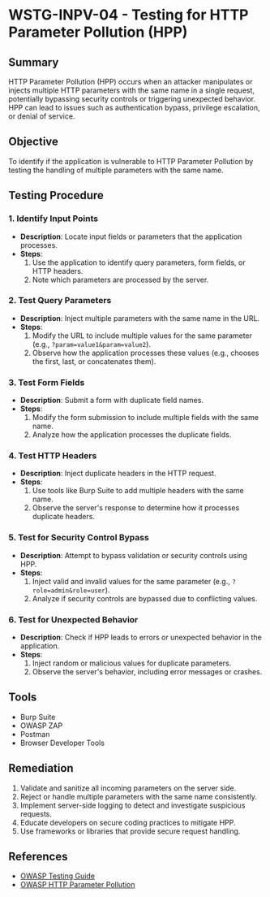 # WSTG-INPV-04 - Testing for HTTP Parameter Pollution (HPP)

## Summary
HTTP Parameter Pollution (HPP) occurs when an attacker manipulates or injects multiple HTTP parameters with the same name in a single request, potentially bypassing security controls or triggering unexpected behavior. HPP can lead to issues such as authentication bypass, privilege escalation, or denial of service.

## Objective
To identify if the application is vulnerable to HTTP Parameter Pollution by testing the handling of multiple parameters with the same name.

## Testing Procedure

### 1. Identify Input Points
- **Description**: Locate input fields or parameters that the application processes.
- **Steps**:
  1. Use the application to identify query parameters, form fields, or HTTP headers.
  2. Note which parameters are processed by the server.

### 2. Test Query Parameters
- **Description**: Inject multiple parameters with the same name in the URL.
- **Steps**:
  1. Modify the URL to include multiple values for the same parameter (e.g., `?param=value1&param=value2`).
  2. Observe how the application processes these values (e.g., chooses the first, last, or concatenates them).

### 3. Test Form Fields
- **Description**: Submit a form with duplicate field names.
- **Steps**:
  1. Modify the form submission to include multiple fields with the same name.
  2. Analyze how the application processes the duplicate fields.

### 4. Test HTTP Headers
- **Description**: Inject duplicate headers in the HTTP request.
- **Steps**:
  1. Use tools like Burp Suite to add multiple headers with the same name.
  2. Observe the server's response to determine how it processes duplicate headers.

### 5. Test for Security Control Bypass
- **Description**: Attempt to bypass validation or security controls using HPP.
- **Steps**:
  1. Inject valid and invalid values for the same parameter (e.g., `?role=admin&role=user`).
  2. Analyze if security controls are bypassed due to conflicting values.

### 6. Test for Unexpected Behavior
- **Description**: Check if HPP leads to errors or unexpected behavior in the application.
- **Steps**:
  1. Inject random or malicious values for duplicate parameters.
  2. Observe the server's behavior, including error messages or crashes.

## Tools
- Burp Suite
- OWASP ZAP
- Postman
- Browser Developer Tools

## Remediation
1. Validate and sanitize all incoming parameters on the server side.
2. Reject or handle multiple parameters with the same name consistently.
3. Implement server-side logging to detect and investigate suspicious requests.
4. Educate developers on secure coding practices to mitigate HPP.
5. Use frameworks or libraries that provide secure request handling.

## References
- [OWASP Testing Guide](https://owasp.org/www-project-web-security-testing-guide/)
- [OWASP HTTP Parameter Pollution](https://owasp.org/www-community/attacks/HTTP_Parameter_Pollution)
